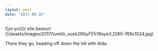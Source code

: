 ```yaml
---
layout: post
date: "2017-08-16"
---
```


![yo yo]({{ site.baseurl }}/assets/images/2017/tumblr_ousk29QyF51r16syio1_1280-768x1024.jpg)

There they go, heading off down the hill with Aida.
